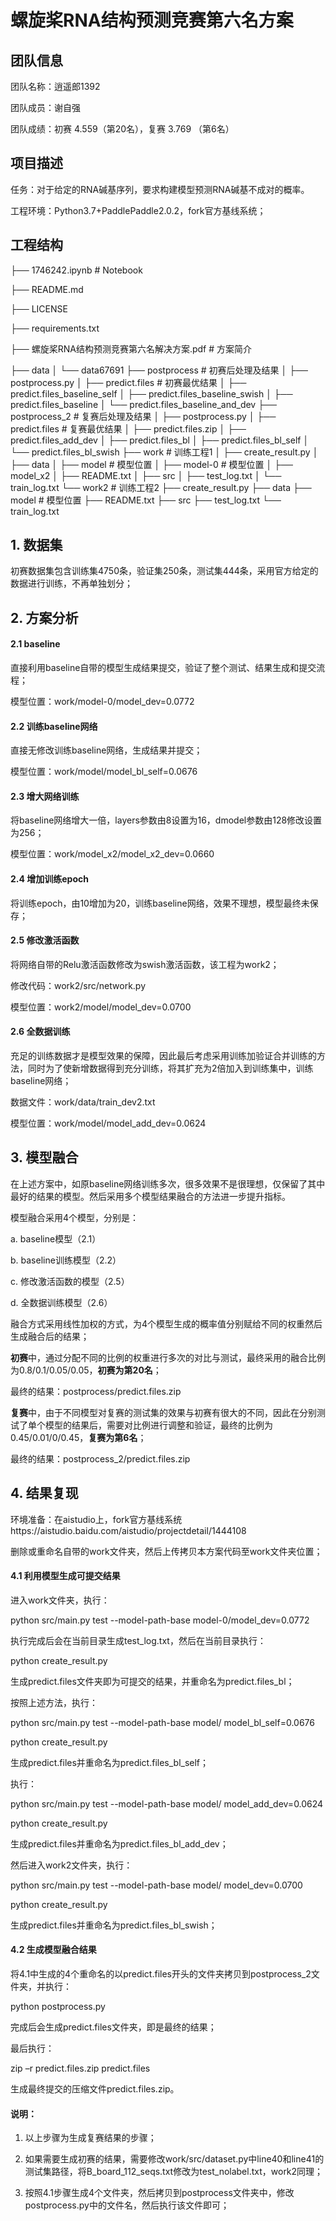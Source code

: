 # 螺旋桨RNA结构预测竞赛第六名方案

## 团队信息

团队名称：逍遥郎1392

团队成员：谢自强

团队成绩：初赛 4.559（第20名），复赛 3.769 （第6名）

## 项目描述
任务：对于给定的RNA碱基序列，要求构建模型预测RNA碱基不成对的概率。

工程环境：Python3.7+PaddlePaddle2.0.2，fork官方基线系统；

## 工程结构

├── 1746242.ipynb                                                            # Notebook

├── README.md

├── LICENSE

├── requirements.txt

├── 螺旋桨RNA结构预测竞赛第六名解决方案.pdf         # 方案简介

├── data
│   └── data67691
├── postprocess                                                               #  初赛后处理及结果
│   ├── postprocess.py
│   ├── predict.files                                                          # 初赛最优结果
│   ├── predict.files_baseline_self
│   ├── predict.files_baseline_swish
│   ├── predict.files_baseline
│   └── predict.files_baseline_and_dev
├── postprocess_2                                                         #  复赛后处理及结果
│   ├── postprocess.py
│   ├── predict.files                                                         # 复赛最优结果
│   ├── predict.files.zip
│   ├── predict.files_add_dev
│   ├── predict.files_bl
│   ├── predict.files_bl_self
│   └── predict.files_bl_swish
├── work                                                                          # 训练工程1 
│   ├── create_result.py
│   ├── data
│   ├── model       # 模型位置
│   ├── model-0   # 模型位置
│   ├── model_x2
│   ├── README.txt
│   ├── src
│   ├── test_log.txt
│   └── train_log.txt
└── work2                                                                       # 训练工程2
    ├── create_result.py
    ├── data
    ├── model          # 模型位置
    ├── README.txt
    ├── src
    ├── test_log.txt
    └── train_log.txt

## 1. 数据集

初赛数据集包含训练集4750条，验证集250条，测试集444条，采用官方给定的数据进行训练，不再单独划分；

## 2. 方案分析

#### 2.1 baseline

直接利用baseline自带的模型生成结果提交，验证了整个测试、结果生成和提交流程；

模型位置：work/model-0/model_dev=0.0772          

#### 2.2 训练baseline网络

直接无修改训练baseline网络，生成结果并提交；

模型位置：work/model/model_bl_self=0.0676      

#### 2.3 增大网络训练

将baseline网络增大一倍，layers参数由8设置为16，dmodel参数由128修改设置为256；

模型位置：work/model_x2/model_x2_dev=0.0660

#### 2.4 增加训练epoch

将训练epoch，由10增加为20，训练baseline网络，效果不理想，模型最终未保存；

#### 2.5 修改激活函数

将网络自带的Relu激活函数修改为swish激活函数，该工程为work2；

修改代码：work2/src/network.py

模型位置：work2/model/model_dev=0.0700

#### 2.6 全数据训练

充足的训练数据才是模型效果的保障，因此最后考虑采用训练加验证合并训练的方法，同时为了使新增数据得到充分训练，将其扩充为2倍加入到训练集中，训练baseline网络；

数据文件：work/data/train_dev2.txt

模型位置：work/model/model_add_dev=0.0624

## 3. 模型融合

在上述方案中，如原baseline网络训练多次，很多效果不是很理想，仅保留了其中最好的结果的模型。然后采用多个模型结果融合的方法进一步提升指标。

模型融合采用4个模型，分别是：

a. baseline模型（2.1）

b. baseline训练模型（2.2）

c. 修改激活函数的模型（2.5）

d. 全数据训练模型（2.6）

融合方式采用线性加权的方式，为4个模型生成的概率值分别赋给不同的权重然后生成融合后的结果；

**初赛**中，通过分配不同的比例的权重进行多次的对比与测试，最终采用的融合比例为0.8/0.1/0.05/0.05，**初赛为第20名**；

最终的结果：postprocess/predict.files.zip

**复赛**中，由于不同模型对复赛的测试集的效果与初赛有很大的不同，因此在分别测试了单个模型的结果后，需要对比例进行调整和验证，最终的比例为0.45/0.01/0/0.45，**复赛为第6名**；

最终的结果：postprocess_2/predict.files.zip

## 4. 结果复现

环境准备：在aistudio上，fork官方基线系统https://aistudio.baidu.com/aistudio/projectdetail/1444108

删除或重命名自带的work文件夹，然后上传拷贝本方案代码至work文件夹位置；

#### 4.1 利用模型生成可提交结果

进入work文件夹，执行：

python src/main.py test --model-path-base model-0/model_dev=0.0772

执行完成后会在当前目录生成test_log.txt，然后在当前目录执行：

python create_result.py

生成predict.files文件夹即为可提交的结果，并重命名为predict.files_bl；

按照上述方法，执行： 

python src/main.py test --model-path-base model/ model_bl_self=0.0676

python create_result.py

生成predict.files并重命名为predict.files_bl_self；

执行：

python src/main.py test --model-path-base model/ model_add_dev=0.0624

python create_result.py

生成predict.files并重命名为predict.files_bl_add_dev；

然后进入work2文件夹，执行：

python src/main.py test --model-path-base model/ model_dev=0.0700

python create_result.py

生成predict.files并重命名为predict.files_bl_swish；

#### 4.2 生成模型融合结果

将4.1中生成的4个重命名的以predict.files开头的文件夹拷贝到postprocess_2文件夹，并执行：

python postprocess.py

完成后会生成predict.files文件夹，即是最终的结果；

最后执行：

zip –r predict.files.zip predict.files

生成最终提交的压缩文件predict.files.zip。

#### 说明：

1. 以上步骤为生成复赛结果的步骤；

2. 如果需要生成初赛的结果，需要修改work/src/dataset.py中line40和line41的测试集路径，将B_board_112_seqs.txt修改为test_nolabel.txt，work2同理；

3. 按照4.1步骤生成4个文件夹，然后拷贝到postprocess文件夹中，修改postprocess.py中的文件名，然后执行该文件即可；

